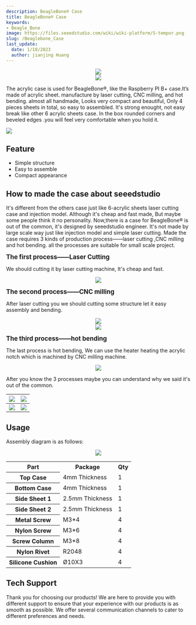 ```yaml
---
description: BeagleBone® Case
title: BeagleBone® Case
keywords:
- Beagle_Bone
image: https://files.seeedstudio.com/wiki/wiki-platform/S-tempor.png
slug: /Beaglebone_Case
last_update:
  date: 1/10/2023
  author: jianjing Huang
---
```


<div align="center"><img width={1000} src="https://files.seeedstudio.com/wiki/Beaglebone_Case/img/1130070001_1.jpg" /></div>

<div align="center"><img width={1000} src="https://files.seeedstudio.com/wiki/Beaglebone_Case/img/1130070001_4.jpg" /></div>

The acrylic case is used for BeagleBone®, like the Raspberry PI B+ case.It’s made of acrylic sheet. manufacture by laser cutting, CNC milling, and hot bending. almost all handmade, Looks very compact and beautiful, Only 4 pieces sheets in total, so easy to assembled. It's strong enought, not easy break like other 6 acrylic sheets case. In the box rounded corners and beveled edges  .you will feel very comfortable when you hold it.

<p style={{textAlign: 'center'}}><a href="https://www.seeedstudio.com/BeagleBone-Case-p-2285.html" target="_blank"><img src="https://files.seeedstudio.com/wiki/Seeed-WiKi/docs/images/300px-Get_One_Now_Banner-ragular.png"/></a></p>

## Feature

* Simple structure
* Easy to assemble
* Compact appearance

## How to made the case about seeedstudio

It's different from the others case just like 6-acrylic sheets laser cutting case and injection model. Although it's cheap and fast made, But maybe some people think it no personality. Now,there is a case for BeagleBone® is out of the common, it's designed by seeedstudio engineer. It's not made by large scale way just like injection model and simple laser cutting. Made the case requires 3 kinds of production process——laser cutting ,CNC milling and hot bending. all the processes are suitable for small scale project.

**<big>The first process——Laser Cutting</big>**

We should cutting it by laser cutting machine, It's cheap and fast.

<div align="center"><img width={1000} src="https://files.seeedstudio.com/wiki/Beaglebone_Case/img/20141016191356.jpg" /></div>

**<big>The second process——CNC milling</big>**

After laser cutting you we should cutting some structure let it easy assembly and bending.

<div align="center"><img width={1000} src="https://files.seeedstudio.com/wiki/Beaglebone_Case/img/123bc.jpg" /></div>

<div align="center"><img width={1000} src="https://files.seeedstudio.com/wiki/Beaglebone_Case/img/IMG_9992a.jpg" /></div>

**<big>The third process——hot bending</big>**

The last process is hot bending, We can use the heater heating the acrylic notch which is machined by CNC milling machine.

<div align="center"><img width={1000} src="https://files.seeedstudio.com/wiki/Beaglebone_Case/img/20141016191303.jpg" /></div>

After you know the 3 processes maybe you can understand why we said it's out of the common.

|<div align="center"><img width={1000} src="https://files.seeedstudio.com/wiki/Beaglebone_Case/img/1130070001_2.jpg" /></div>|<div align="center"><img width={1000} src="https://files.seeedstudio.com/wiki/Beaglebone_Case/img/1130070001_3.jpg" /></div>
|---|---|
|<div align="center"><img width={1000} src="https://files.seeedstudio.com/wiki/Beaglebone_Case/img/1130070001_5.jpg" /></div>|<div align="center"><img width={1000} src="https://files.seeedstudio.com/wiki/Beaglebone_Case/img/1130070001_6.jpg" /></div>

## Usage

Assembly diagram is as follows:

<div align="center"><img width={1000} src="https://files.seeedstudio.com/wiki/Beaglebone_Case/img/20141016183208.jpg" /></div>

<table cellSpacing={0} width="80%">
  <tbody><tr>
      <th scope="col"> Part
      </th>
      <th scope="col"> Package
      </th>
      <th scope="col"> Qty
      </th></tr>
    <tr>
      <th scope="row"> Top Case
      </th>
      <td> 4mm Thickness
      </td>
      <td> 1
      </td></tr>
    <tr>
      <th scope="row"> Bottom Case
      </th>
      <td> 4mm Thickness
      </td>
      <td> 1
      </td></tr>
    <tr>
      <th scope="row"> Side Sheet 1
      </th>
      <td> 2.5mm Thickness
      </td>
      <td> 1
      </td></tr>
    <tr>
      <th scope="row"> Side Sheet 2
      </th>
      <td> 2.5mm Thickness
      </td>
      <td> 1
      </td></tr>
    <tr>
      <th scope="row"> Metal Screw
      </th>
      <td> M3*4
      </td>
      <td> 4
      </td></tr>
    <tr>
      <th scope="row">Nylon Screw
      </th>
      <td> M3*6
      </td>
      <td> 4
      </td></tr>
    <tr>
      <th scope="row"> Screw Column
      </th>
      <td> M3*8
      </td>
      <td> 4
      </td></tr>
    <tr>
      <th scope="row">Nylon Rivet
      </th>
      <td> R2048
      </td>
      <td> 4
      </td></tr>
    <tr>
      <th scope="row"> Silicone Cushion
      </th>
      <td> Ø10X3
      </td>
      <td> 4
      </td></tr></tbody></table>

## Tech Support

Thank you for choosing our products! We are here to provide you with different support to ensure that your experience with our products is as smooth as possible. We offer several communication channels to cater to different preferences and needs.

<div class="button_tech_support_container">
<a href="https://forum.seeedstudio.com/" class="button_forum"></a> 
<a href="https://www.seeedstudio.com/contacts" class="button_email"></a>
</div>

<div class="button_tech_support_container">
<a href="https://discord.gg/eWkprNDMU7" class="button_discord"></a> 
<a href="https://github.com/Seeed-Studio/wiki-documents/discussions/69" class="button_discussion"></a>
</div>

